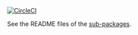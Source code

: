 [![CircleCI](https://circleci.com/gh/activeviam/browser-export.svg?style=svg&circle-token=86ac460e7b93ebc57f3de6b1aa0ffd9a9de80fa9)](https://circleci.com/gh/activeviam/browser-export)

See the README files of the [sub-packages](packages).

